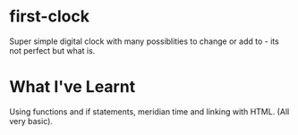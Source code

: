# first-clock
Super simple digital clock with many possiblities to change or add to - its not perfect but what is.

# What I've Learnt
Using functions and if statements, meridian time and linking with HTML. (All very basic).
